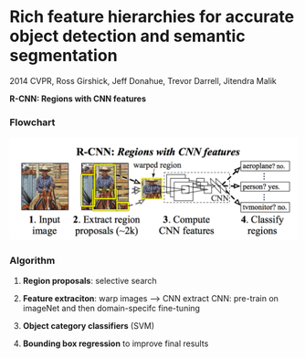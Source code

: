 # Rich feature hierarchies for accurate object detection and semantic segmentation

2014 CVPR, Ross Girshick, Jeff Donahue, Trevor Darrell, Jitendra Malik

**R-CNN: Regions with CNN features**

### Flowchart
![Alt text](images/2014-cvpr-rcnn-flowchart.png )

### Algorithm

1. **Region proposals**: selective search

2. **Feature extraciton**: warp images --> CNN extract
CNN: pre-train on imageNet and then domain-specifc fine-tuning

3. **Object category classifiers** (SVM)

4. **Bounding box regression** to improve final results

